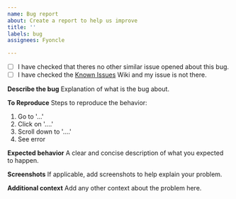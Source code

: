 ```yaml
---
name: Bug report
about: Create a report to help us improve
title: ''
labels: bug
assignees: Fyoncle

---
```


- [ ] I have checked that theres no other similar issue opened about this bug.
- [ ] I have checked the [Known Issues](https://github.com/Fyoncle/Elysium-Days/wiki/Known-Issues-&-Fixes) Wiki and my issue is not there.

**Describe the bug**
Explanation of what is the bug about.

**To Reproduce**
Steps to reproduce the behavior:
1. Go to '...'
2. Click on '....'
3. Scroll down to '....'
4. See error

**Expected behavior**
A clear and concise description of what you expected to happen.

**Screenshots**
If applicable, add screenshots to help explain your problem.

**Additional context**
Add any other context about the problem here.
